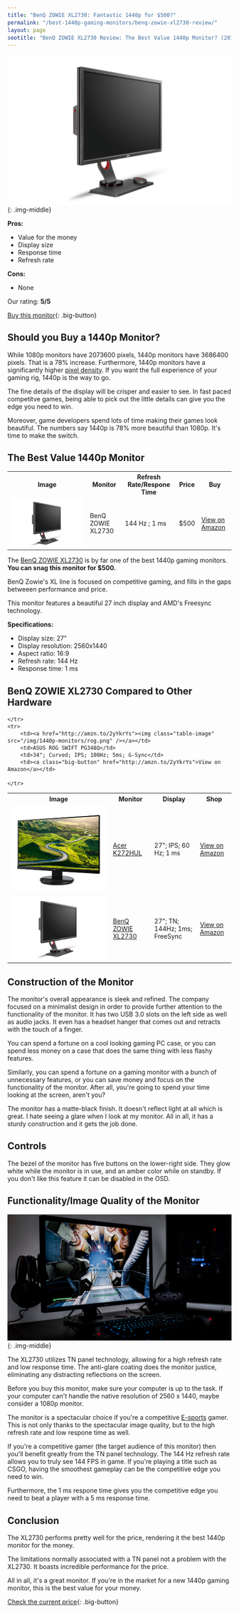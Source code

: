 ```yaml
---
title: "BenQ ZOWIE XL2730: Fantastic 1440p for $500?"
permalink: "/best-1440p-gaming-monitors/benq-zowie-xl2730-review/"
layout: page
seotitle: "BenQ ZOWIE XL2730 Review: The Best Value 1440p Monitor? (2017)"
---
```


![BenQ ZOWIE](/img/1440p-monitors/zowie.png){: .img-middle}

**Pros:**

* Value for the money 
* Display size 
* Response time 
* Refresh rate

**Cons:** 

* None 

Our rating: **5/5**

[Buy this monitor](http://amzn.to/2AIpdqs){: .big-button}

## Should you Buy a 1440p Monitor? 

While 1080p monitors have 2073600 pixels, 1440p monitors have 3686400 pixels. That is a 78% increase. Furthermore, 1440p monitors have a significantly higher [pixel density](http://www.tested.com/tech/371-why-pixel-density-matters-more-than-just-screen-size-or-resolution/). If you want the full experience of your gaming rig, 1440p is the way to go. 

The fine details of the display will be crisper and easier to see. In fast paced competitve games, being able to pick out the little details can give you the edge you need to win. 

Moreover, game developers spend lots of time making their games look beautiful. The numbers say 1440p is 78% more beautiful than 1080p. It's time to make the switch.

## The Best Value 1440p Monitor 
<table class="basic-table" align="center">
	<tr>
		<th>Image</th>
		<th>Monitor</th>
		<th>Refresh Rate/Respone Time</th>
		<th>Price</th>
		<th>Buy</th>
	</tr>
	<tr>
		<td><a href="http://amzn.to/2AIpdqs"><img class="table-image" src="/img/1440p-monitors/zowie.png" /></a></td>
		<td>BenQ ZOWIE XL2730</td>
		<td>144 Hz ; 1 ms</td>
		<td>$500</td>
		<td><a class="big-button" href="http://amzn.to/2AIpdqs">View on Amazon</a></td>
	</tr>
</table>

The [BenQ ZOWIE XL2730](http://amzn.to/2AIpdqs) is by far one of the best 1440p gaming monitors. **You can snag this monitor for $500.** 

BenQ Zowie's XL line is focused on competitive gaming, and fills in the gaps betweeen performance and price. 

This monitor features a beautiful 27 inch display and AMD's Freesync technology. 

**Specifications:**

* Display size: 27"
* Display resolution: 2560x1440
* Aspect ratio: 16:9
* Refresh rate: 144 Hz
* Response time: 1 ms

## BenQ ZOWIE XL2730 Compared to Other Hardware

<table class="basic-table" align="center">
	<tr>
		<th>Image</th>
		<th>Monitor</th>
		<th>Display</th>
		<th>Shop</th>
	</tr>
	<tr>
		<td><a href="http://amzn.to/2zGjIYX"><img class="table-image" src="/img/1440p-monitors/k272.png" /></a></td>
		<td><a href="/best-1440p-gaming-monitors/acer-k272hul-review/">Acer K272HUL</a></td>
		<td>27"; IPS; 60 Hz; 1 ms</td>
		<td><a class="big-button" href="http://amzn.to/2zGjIYX">View on Amazon</a></td>
	</tr>
	<tr>
		<td><a href="http://amzn.to/2AIpdqs"><img class="table-image" src="/img/1440p-monitors/zowie.png" /></a></td>
		<td><a href="/best-1440p-gaming-monitors/benq-zowie-xl2730-review/">BenQ ZOWIE XL2730</a></td>
		<td>27"; TN; 144Hz; 1ms; FreeSync</td>
		<td><a class="big-button" href="http://amzn.to/2AIpdqs">View on Amazon</a></td>
		
	</tr>
	<tr>
		<td><a href="http://amzn.to/2yYkrYs"><img class="table-image" src="/img/1440p-monitors/rog.png" /></a></td>
		<td>ASUS ROG SWIFT PG348Q</td>
		<td>34"; Curved; IPS; 100Hz; 5ms; G-Sync</td>
		<td><a class="big-button" href="http://amzn.to/2yYkrYs">View on Amazon</a></td>
		
	</tr>	
</table>

## Construction of the Monitor

The monitor's overall appearance is sleek and refined. The company focused on a minimalist design in order to provide further attention to the functionality of the monitor. It has two USB 3.0 slots on the left side as well as audio jacks. It even has a headset hanger that comes out and retracts with the touch of a finger. 

You can spend a fortune on a cool looking gaming PC case, or you can spend less money on a case that does the same thing with less flashy features. 

Similarly, you can spend a fortune on a gaming monitor with a bunch of unnecessary features, or you can save money and focus on the functionality of the monitor. After all, you're going to spend your time looking at the screen, aren't you?  

The monitor has a matte-black finish. It doesn't reflect light at all which is great. I hate seeing a glare when I look at my monitor. All in all, it has a sturdy construction and it gets the job done. 

## Controls

The bezel of the monitor has five buttons on the lower-right side. They glow white while the monitor is in use, and an amber color while on standby. If you don't like this feature it can be disabled in the OSD.  

## Functionality/Image Quality of the Monitor 
![BenQ](/img/1440p-monitors/benq.jpg){: .img-middle}

The XL2730 utilizes TN panel technology, allowing for a high refresh rate and low response time. The anti-glare coating does the monitor justice, eliminating any distracting reflections on the screen. 

Before you buy this monitor, make sure your computer is up to the task. If your computer can't handle the native resolution of 2560 x 1440, maybe consider a 1080p monitor.  

The monitor is a spectacular choice if you're a competitive [E-sports](https://en.wikipedia.org/wiki/ESports) gamer. This is not only thanks to the spectacular image quality, but to the high refresh rate and low respone time as well. 

If you're a competitive gamer (the target audience of this monitor) then you'll benefit greatly from the TN panel technology. The 144 Hz refresh rate allows you to truly see 144 FPS in game. If you're playing a title such as CSGO, having the smoothest gameplay can be the competitive edge you need to win. 

Furthermore, the 1 ms respone time gives you the competitive edge you need to beat a player with a 5 ms response time. 

## Conclusion

The XL2730 performs pretty well for the price, rendering it the best 1440p monitor for the money. 

The limitations normally associated with a TN panel not a problem with the XL2730. It boasts incredible performance for the price. 

All in all, it's a great monitor. If you're in the market for a new 1440p gaming monitor, this is the best value for your money.

[Check the current price](http://amzn.to/2AIpdqs){: .big-button}
